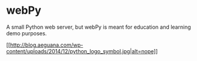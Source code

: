 # webPy
A small Python web server, but webPy is meant for education and learning demo purposes.

[[http://blog.aeguana.com/wp-content/uploads/2014/12/python_logo_symbol.jpg|alt=nope]]
